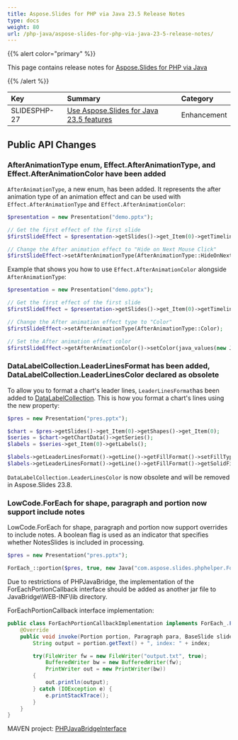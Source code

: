 ```yaml
---
title: Aspose.Slides for PHP via Java 23.5 Release Notes
type: docs
weight: 80
url: /php-java/aspose-slides-for-php-via-java-23-5-release-notes/
---
```


{{% alert color="primary" %}} 

This page contains release notes for [Aspose.Slides for PHP via Java](https://packagist.org/packages/aspose/slides)

{{% /alert %}} 

|**Key**|**Summary**|**Category**|
| :- | :- | :- |
|SLIDESPHP-27|[Use Aspose.Slides for Java 23.5 features](/slides/java/aspose-slides-for-java-23-5-release-notes/)|Enhancement|


## Public API Changes ##

### AfterAnimationType enum, Effect.AfterAnimationType, and Effect.AfterAnimationColor have been added ###

`AfterAnimationType`, a new enum, has been added. It represents the after animation type of an animation effect and can be used with `Effect.AfterAnimationType` and `Effect.AfterAnimationColor`:

``` php
$presentation = new Presentation("demo.pptx");

// Get the first effect of the first slide
$firstSlideEffect = $presentation->getSlides()->get_Item(0)->getTimeline()->getMainSequence()->get_Item(0);

// Change the After animation effect to "Hide on Next Mouse Click"
$firstSlideEffect->setAfterAnimationType(AfterAnimationType::HideOnNextMouseClick);
```

Example that shows you how to use `Effect.AfterAnimationColor` alongside `AfterAnimationType`:

``` php 
$presentation = new Presentation("demo.pptx");

// Get the first effect of the first slide
$firstSlideEffect = $presentation->getSlides()->get_Item(0)->getTimeline()->getMainSequence()->get_Item(0);

// Change the After animation effect type to "Color"
$firstSlideEffect->setAfterAnimationType(AfterAnimationType::Color);

// Set the After animation effect color
$firstSlideEffect->getAfterAnimationColor()->setColor(java_values(new Java("java.awt.Color"))->BLUE);
```

### DataLabelCollection.LeaderLinesFormat has been added, DataLabelCollection.LeaderLinesColor declared as obsolete ###

To allow you to format a chart's leader lines, `LeaderLinesFormat`has been added to [DataLabelCollection](https://reference.aspose.com/slides/php-java/aspose.slides/datalabelcollection/). This is how you format a chart's lines using the new property:

``` php
$pres = new Presentation("pres.pptx");

$chart = $pres->getSlides()->get_Item(0)->getShapes()->get_Item(0);
$series = $chart->getChartData()->getSeries();
$labels = $series->get_Item(0)->getLabels();

$labels->getLeaderLinesFormat()->getLine()->getFillFormat()->setFillType(FillType::Solid);
$labels->getLeaderLinesFormat()->getLine()->getFillFormat()->getSolidFillColor()->setColor(java_values(new Java("java.awt.Color"))->RED);
```

`DataLabelCollection.LeaderLinesColor` is now obsolete and will be removed in Aspose.Slides 23.8.

### LowCode.ForEach for shape, paragraph and portion now support include notes ###

LowCode.ForEach for shape, paragraph and portion now support overrides to include notes. A boolean flag is used as an indicator that specifies whether NotesSlides is included in processing.

``` php
$pres = new Presentation("pres.pptx");

ForEach_::portion($pres, true, new Java("com.aspose.slides.phphelper.ForEachPortionCallbackImplementation"));
```

Due to restrictions of PHPJavaBridge, the implementation of the ForEachPortionCallback interface should be added as another jar file to JavaBridge\WEB-INF\lib directory.

ForEachPortionCallback interface implementation:

```java
public class ForEachPortionCallbackImplementation implements ForEach_.ForEachPortionCallback {
    @Override
    public void invoke(Portion portion, Paragraph para, BaseSlide slide, int index) {
        String output = portion.getText() + ", index: " + index;

        try(FileWriter fw = new FileWriter("output.txt", true);
            BufferedWriter bw = new BufferedWriter(fw);
            PrintWriter out = new PrintWriter(bw))
        {
            out.println(output);
        } catch (IOException e) {
            e.printStackTrace();
        }
    }
}
```

MAVEN project: [PHPJavaBridgeInterface]()